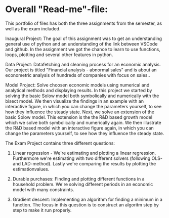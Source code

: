 # Overall "Read-me"-file:

This portfolio of files has both the three assignments from the semester, as well as the exam included. 

Inaugural Project: The goal of this assignment was to get an understanding general use of python and an understanding of the link between VSCode and github. In the assignment we got the chance to learn to use functions, loops, plotting and several other features in python.

Data Project: Datafetching and cleaning process for an economic analysis. Our project is titled "Financial analysis - abnormal sales" and is about an econometric analysis of hundreds of companies with focus on sales..

Model Project: Solve choosen economic models using numerical and analytical methods and displaying results. In this project we started by solving the basic Solow model both symbolically and numerically with the bisect model. We then visualize the findings in an example with an interactive figure, in which you can change the parameters yourself, to see how they influence the steady state. Next, we solve an extension of the basic Solow model. This extension is the the R&D based growth model which we solve both symbolically and numerically again. We then illustrate the R&D based model with an interactive figure again, in which you can change the parameters yourself, to see how they influence the steady state.

The Exam Project contains three different questions:
1) Linear regression - We're estimating and plotting a linear regression. Furthermore we're estimating with two different solvers (following OLS- and LAD-method). Lastly we're comparing the results by plotting the estimationvalues. 

2) Durable purchases: Finding and plotting different functions in a household problem. We're solving different periods in an economic model with many constraints.

3) Gradient descent: Implementing an algorithm for finding a minimum in a function. The focus in this question is to construct an algoritm step by step to make it run properly. 
